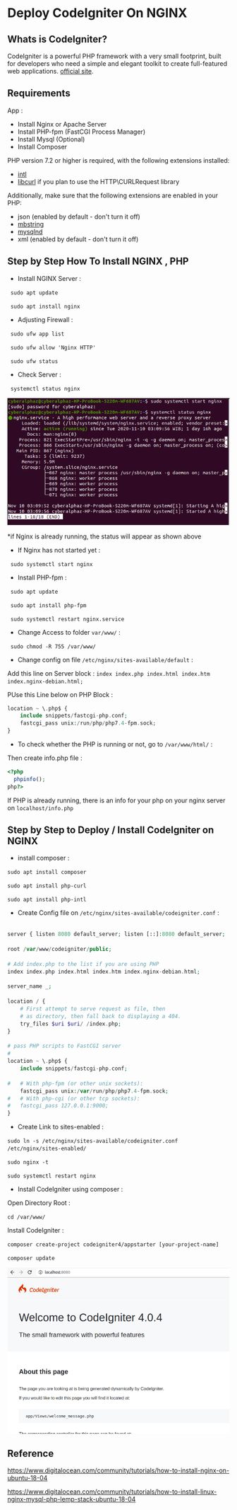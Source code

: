 # Deploy CodeIgniter On NGINX

## Whats is CodeIgniter?
CodeIgniter is a powerful PHP framework with a very small footprint, built for developers who need a simple and elegant toolkit to create full-featured web applications. [official site](http://codeigniter.com).

## Requirements

App : 
- Install Nginx or Apache Server
- Install PHP-fpm (FastCGI Process Manager)
- Install Mysql (Optional)
- Install Composer

PHP version 7.2 or higher is required, with the following extensions installed: 

- [intl](http://php.net/manual/en/intl.requirements.php)
- [libcurl](http://php.net/manual/en/curl.requirements.php) if you plan to use the HTTP\CURLRequest library

Additionally, make sure that the following extensions are enabled in your PHP:

- json (enabled by default - don't turn it off)
- [mbstring](http://php.net/manual/en/mbstring.installation.php)
- [mysqlnd](http://php.net/manual/en/mysqlnd.install.php)
- xml (enabled by default - don't turn it off)

## Step by Step How To Install NGINX , PHP

- Install NGINX Server : 

` sudo apt update`

` sudo apt install nginx`

- Adjusting Firewall :

` sudo ufw app list`
  
` sudo ufw allow 'Nginx HTTP'`
  
` sudo ufw status`
 
- Check Server : 

` systemctl status nginx`

![Image of status nginx](/img/capture1.png)

*if Nginx is already running, the status will appear as shown above

- If Nginx has not started yet  : 

` sudo systemctl start nginx`

- Install PHP-fpm :

` sudo apt update`

` sudo apt install php-fpm`

` sudo systemctl restart nginx.service`

- Change Access to folder `var/www/` : 

` sudo chmod -R 755 /var/www/`

- Change config on file `/etc/nginx/sites-available/default` :

Add this line on Server block : `index index.php index.html index.htm index.nginx-debian.html;`

PUse this Line below on PHP Block : 

```php
location ~ \.php$ {
    include snippets/fastcgi-php.conf;  
    fastcgi_pass unix:/run/php/php7.4-fpm.sock; 
}
```

- To check whether the PHP is running or not, go to `/var/www/html/` :

Then create info.php file :

```php
<?php
  phpinfo();
php?>
```

If PHP is already running, there is an info for your php on your nginx server on `localhost/info.php`

## Step by Step to Deploy / Install CodeIgniter on NGINX

- install composer : 

`sudo apt install composer`

`sudo apt install php-curl`

`sudo apt install php-intl`

- Create Config file on `/etc/nginx/sites-available/codeigniter.conf` : 

```php

server { listen 8080 default_server; listen [::]:8080 default_server;

root /var/www/codeigniter/public;

# Add index.php to the list if you are using PHP
index index.php index.html index.htm index.nginx-debian.html;

server_name _;

location / {
	# First attempt to serve request as file, then
	# as directory, then fall back to displaying a 404.
	try_files $uri $uri/ /index.php;
}

# pass PHP scripts to FastCGI server
#
location ~ \.php$ {
	include snippets/fastcgi-php.conf;

#	# With php-fpm (or other unix sockets):
	fastcgi_pass unix:/var/run/php/php7.4-fpm.sock;
#	# With php-cgi (or other tcp sockets):
#	fastcgi_pass 127.0.0.1:9000;
}

```

- Create Link to sites-enabled :

`sudo ln -s /etc/nginx/sites-available/codeigniter.conf /etc/nginx/sites-enabled/`

`sudo nginx -t`

`sudo systemctl restart nginx`

- Install CodeIgniter using composer : 

Open Directory Root :

`cd /var/www/`

Install CodeIgniter : 

`composer create-project codeigniter4/appstarter [your-project-name]`


`composer update`


![Image of berhasil deploy](/img/capture2.PNG)


## Reference

https://www.digitalocean.com/community/tutorials/how-to-install-nginx-on-ubuntu-18-04

https://www.digitalocean.com/community/tutorials/how-to-install-linux-nginx-mysql-php-lemp-stack-ubuntu-18-04
